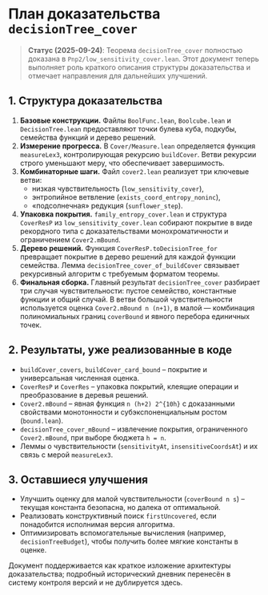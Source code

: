 # План доказательства `decisionTree_cover`
> **Статус (2025-09-24)**: Теорема `decisionTree_cover` полностью доказана в `Pnp2/low_sensitivity_cover.lean`.  Этот документ теперь выполняет роль краткого описания структуры доказательства и отмечает направления для дальнейших улучшений.

## 1. Структура доказательства

1. **Базовые конструкции.**  Файлы `BoolFunc.lean`, `Boolcube.lean` и `DecisionTree.lean` предоставляют точки булева куба, подкубы, семейства функций и дерево решений.
2. **Измерение прогресса.**  В `Cover/Measure.lean` определяется функция `measureLex3`, контролирующая рекурсию `buildCover`.  Ветви рекурсии строго уменьшают меру, что обеспечивает завершимость.
3. **Комбинаторные шаги.**  Файл `cover2.lean` реализует три ключевые ветви:
   * низкая чувствительность (`low_sensitivity_cover`),
   * энтропийное ветвление (`exists_coord_entropy_noninc`),
   * «подсолнечная» редукция (`sunflower_step`).
4. **Упаковка покрытия.**  `family_entropy_cover.lean` и структура `CoverResP` из `low_sensitivity_cover.lean` собирают покрытие в виде рекордного типа с доказательствами монохроматичности и ограничением `Cover2.mBound`.
5. **Дерево решений.**  Функция `CoverResP.toDecisionTree_for` превращает покрытие в дерево решений для каждой функции семейства.  Лемма `decisionTree_cover_of_buildCover` связывает рекурсивный алгоритм с требуемым форматом теоремы.
6. **Финальная сборка.**  Главный результат `decisionTree_cover` разбирает три случая чувствительности: пустое семейство, константные функции и общий случай.  В ветви большой чувствительности используется оценка `Cover2.mBound n (n+1)`, в малой — комбинация полиномиальных границ `coverBound` и явного перебора единичных точек.

## 2. Результаты, уже реализованные в коде

* `buildCover_covers`, `buildCover_card_bound` – покрытие и универсальная численная оценка.
* `CoverResP` и `CoverRes` – упаковка покрытий, клеящие операции и преобразование в деревья решений.
* `Cover2.mBound` – явная функция `n (h+2) 2^{10h}` с доказанными свойствами монотонности и субэкспоненциальным ростом (`bound.lean`).
* `decisionTree_cover_mBound` – извлечение покрытия, ограниченного `Cover2.mBound`, при выборе бюджета `h = n`.
* Леммы о чувствительности (`sensitivityAt`, `insensitiveCoordsAt`) и их связь с мерой `measureLex3`.

## 3. Оставшиеся улучшения

* Улучшить оценку для малой чувствительности (`coverBound n s`) – текущая константа безопасна, но далека от оптимальной.
* Реализовать конструктивный поиск `firstUncovered`, если понадобится исполнимая версия алгоритма.
* Оптимизировать вспомогательные вычисления (например, `decisionTreeBudget`), чтобы получить более мягкие константы в оценке.

Документ поддерживается как краткое изложение архитектуры доказательства; подробный исторический дневник перенесён в систему контроля версий и не дублируется здесь.
